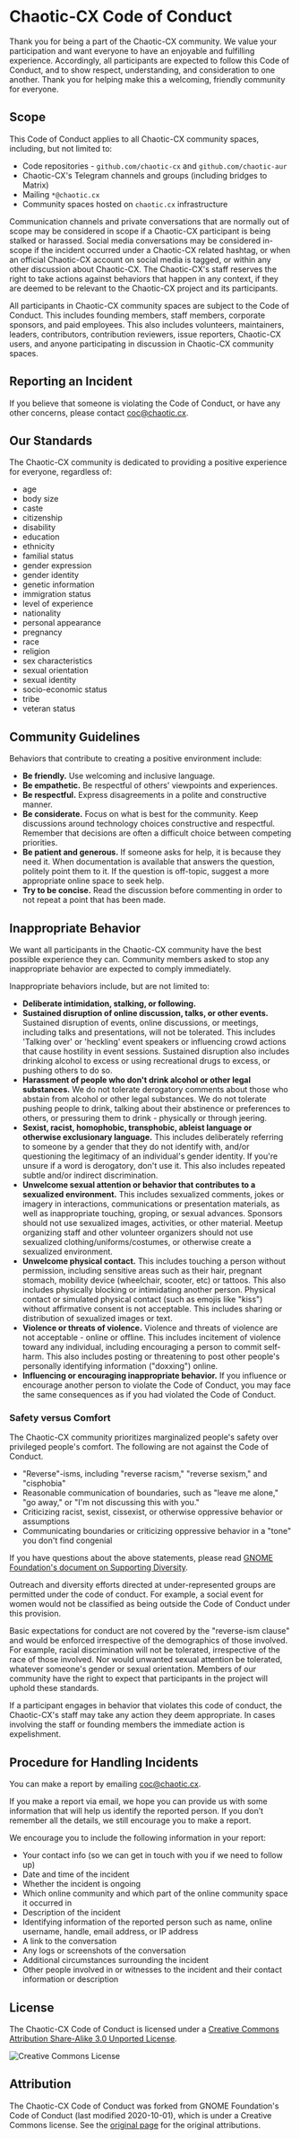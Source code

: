 # Chaotic-CX Code of Conduct

Thank you for being a part of the Chaotic-CX community. We value your participation and want everyone to have an enjoyable and fulfilling experience. Accordingly, all participants are expected to follow this Code of Conduct, and to show respect, understanding, and consideration to one another. Thank you for helping make this a welcoming, friendly community for everyone. 

## Scope

This Code of Conduct applies to all Chaotic-CX community spaces, including, but not limited to:

- Code repositories - `github.com/chaotic-cx` and `github.com/chaotic-aur`
- Chaotic-CX's Telegram channels and groups (including bridges to Matrix)
- Mailing `*@chaotic.cx`
- Community spaces hosted on `chaotic.cx` infrastructure

Communication channels and private conversations that are normally out of scope may be considered in scope if a Chaotic-CX participant is being stalked or harassed. Social media conversations may be considered in-scope if the incident occurred under a Chaotic-CX related hashtag, or when an official Chaotic-CX account on social media is tagged, or within any other discussion about Chaotic-CX. The Chaotic-CX's staff reserves the right to take actions against behaviors that happen in any context, if they are deemed to be relevant to the Chaotic-CX project and its participants.

All participants in Chaotic-CX community spaces are subject to the Code of Conduct. This includes founding members, staff members, corporate sponsors, and paid employees. This also includes volunteers, maintainers, leaders, contributors, contribution reviewers, issue reporters, Chaotic-CX users, and anyone participating in discussion in Chaotic-CX community spaces.

## Reporting an Incident

If you believe that someone is violating the Code of Conduct, or have any other concerns, please contact <coc@chaotic.cx>.

## Our Standards

The Chaotic-CX community is dedicated to providing a positive experience for everyone, regardless of:

- age
- body size
- caste
- citizenship
- disability
- education
- ethnicity
- familial status
- gender expression
- gender identity
- genetic information
- immigration status
- level of experience
- nationality
- personal appearance
- pregnancy
- race
- religion
- sex characteristics
- sexual orientation
- sexual identity
- socio-economic status
- tribe
- veteran status 

## Community Guidelines

Behaviors that contribute to creating a positive environment include:

- **Be friendly.** Use welcoming and inclusive language.
- **Be empathetic.** Be respectful of others' viewpoints and experiences.
- **Be respectful.** Express disagreements in a polite and constructive manner.
- **Be considerate.** Focus on what is best for the community. Keep discussions around technology choices constructive and respectful.  Remember that decisions are often a difficult choice between competing priorities.
- **Be patient and generous.** If someone asks for help, it is because they need it. When documentation is available that answers the question, politely point them to it. If the question is off-topic, suggest a more appropriate online space to seek help.
- **Try to be concise.** Read the discussion before commenting in order to not repeat a point that has been made.

## Inappropriate Behavior

We want all participants in the Chaotic-CX community have the best possible experience they can.  Community members asked to stop any inappropriate behavior are expected to comply immediately.

Inappropriate behaviors include, but are not limited to:

- **Deliberate intimidation, stalking, or following.**
- **Sustained disruption of online discussion, talks, or other events.** Sustained disruption of events, online discussions, or meetings, including talks and presentations, will not be tolerated. This includes 'Talking over' or 'heckling' event speakers or influencing crowd actions that cause hostility in event sessions. Sustained disruption also includes drinking alcohol to excess or using recreational drugs to excess, or pushing others to do so.
- **Harassment of people who don't drink alcohol or other legal substances.** We do not tolerate derogatory comments about those who abstain from alcohol or other legal substances. We do not tolerate pushing people to drink, talking about their abstinence or preferences to others, or pressuring them to drink - physically or through jeering.
- **Sexist, racist, homophobic, transphobic, ableist language or otherwise exclusionary language.** This includes deliberately referring to someone by a gender that they do not identify with, and/or questioning the legitimacy of an individual's gender identity. If you're unsure if a word is derogatory, don't use it. This also includes repeated subtle and/or indirect discrimination.
- **Unwelcome sexual attention or behavior that contributes to a sexualized environment.** This includes sexualized comments, jokes or imagery in interactions, communications or presentation materials, as well as inappropriate touching, groping, or sexual advances. Sponsors should not use sexualized images, activities, or other material. Meetup organizing staff and other volunteer organizers should not use sexualized clothing/uniforms/costumes, or otherwise create a sexualized environment.
- **Unwelcome physical contact.** This includes touching a person without permission, including sensitive areas such as their hair, pregnant stomach, mobility device (wheelchair, scooter, etc) or tattoos. This also includes physically blocking or intimidating another person. Physical contact or simulated physical contact (such as emojis like "kiss") without affirmative consent is not acceptable. This includes sharing or distribution of sexualized images or text.
- **Violence or threats of violence.** Violence and threats of violence are not acceptable - online or offline. This includes incitement of violence toward any individual, including encouraging a person to commit self-harm. This also includes posting or threatening to post other people's personally identifying information ("doxxing") online.
- **Influencing or encouraging inappropriate behavior.** If you influence or encourage another person to violate the Code of Conduct, you may face the same consequences as if you had violated the Code of Conduct.

### Safety versus Comfort

The Chaotic-CX community prioritizes marginalized people's safety over privileged people's comfort.  The following are not against the Code of Conduct.

- "Reverse"-isms, including "reverse racism," "reverse sexism," and "cisphobia"
- Reasonable communication of boundaries, such as "leave me alone," "go away," or "I'm not discussing this with you."
- Criticizing racist, sexist, cissexist, or otherwise oppressive behavior or assumptions
- Communicating boundaries or criticizing oppressive behavior in a "tone" you don't find congenial 

If you have questions about the above statements, please read [GNOME Foundation's document on Supporting Diversity](https://wiki.gnome.org/Foundation/CodeOfConduct/SupportingDiversity).

Outreach and diversity efforts directed at under-represented groups are permitted under the code of conduct. For example, a social event for women would not be classified as being outside the Code of Conduct under this provision.

Basic expectations for conduct are not covered by the "reverse-ism clause" and would be enforced irrespective of the demographics of those involved. For example, racial discrimination will not be tolerated, irrespective of the race of those involved. Nor would unwanted sexual attention be tolerated, whatever someone's gender or sexual orientation. Members of our community have the right to expect that participants in the project will uphold these standards.

If a participant engages in behavior that violates this code of conduct, the Chaotic-CX's staff may take any action they deem appropriate. In cases involving the staff or founding members the immediate action is expelishment.

## Procedure for Handling Incidents

You can make a report by emailing <coc@chaotic.cx>.

If you make a report via email, we hope you can provide us with some information that will help us identify the reported person. If you don’t remember all the details, we still encourage you to make a report.

We encourage you to include the following information in your report:

- Your contact info (so we can get in touch with you if we need to follow up)
- Date and time of the incident
- Whether the incident is ongoing
- Which online community and which part of the online community space it occurred in
- Description of the incident
- Identifying information of the reported person such as name, online username, handle, email address, or IP address
- A link to the conversation
- Any logs or screenshots of the conversation
- Additional circumstances surrounding the incident
- Other people involved in or witnesses to the incident and their contact information or description

## License

The Chaotic-CX Code of Conduct is licensed under a [Creative Commons Attribution Share-Alike 3.0 Unported License](http://creativecommons.org/licenses/by-sa/3.0/).

![Creative Commons License](https://licensebuttons.net/l/by-sa/3.0/88x31.png)

## Attribution

The Chaotic-CX Code of Conduct was forked from GNOME Foundation's Code of Conduct (last modified 2020-10-01), which is under a Creative Commons license. See the [original page](https://web.archive.org/web/20210813233606/https://wiki.gnome.org/Foundation/CodeOfConduct) for the original attributions.
